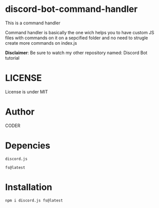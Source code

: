 # discord-bot-command-handler

This is a command handler




Command handler is basically the one wich helps you to have custom JS files with commands on it on a sepcified folder and no need to strugle create more commands on index.js


**Disclaimer**: Be sure to watch my other repository named: Discord Bot tutorial


# LICENSE

License is under MIT

# Author

CODER

# Depencies

```discord.js```

```fs@latest```

# Installation

```npm i discord.js fs@latest```
